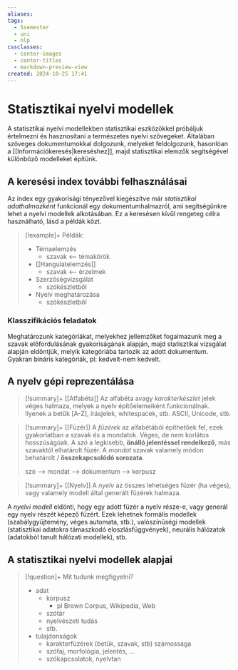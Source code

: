 ```yaml
---
aliases: 
tags:
  - 5semester
  - uni
  - nlp
cssclasses:
  - center-images
  - center-titles
  - markdown-preview-view
created: 2024-10-25 17:41
---
```



# Statisztikai nyelvi modellek

A statisztikai nyelvi modellekben statisztikai eszközökkel próbáljuk értelmezni és hasznosítani a természetes nyelvi szövegeket. Általában szöveges dokumentumokkal dolgozunk, melyeket feldolgozunk, hasonlóan a [[Információkeresés|kereséshez]], majd statisztikai elemzők segítségével különböző modelleket építünk.

## A keresési index további felhasználásai

Az index egy gyakorisági tényezővel kiegészítve már *statisztikai adathalmazként* funkcionál egy dokumentumhalmazról, ami segítségünkre lehet a nyelvi modellek alkotásában. Ez a keresésen kívűl rengeteg célra használható, lásd a példák közt.

>[!example]+ Példák:
>- Témaelemzés
>	- szavak <-- témakörök
>- [[Hangulatelemzés]]
>	- szavak <-- érzelmek
>- Szerzőségvizsgálat
>	- szókészletből
>- Nyelv meghatározása
>	- szókészletből

### Klasszifikációs feladatok

Meghatározunk kategóriákat, melyekhez jellemzőket fogalmazunk meg a szavak előfordulásának gyakoriságának alapján, majd statisztikai vizsgálat alapján eldöntjük, melyik kategóriába tartozik az adott dokumentum. Gyakran bináris kategóriák, pl: kedvelt-nem kedvelt.

## A nyelv gépi reprezentálása

>[!summary]+ [[Alfabéta]]
>Az alfabéta avagy *karakterkészlet* jelek véges halmaza, melyek a nyelv építőelemeiként funkcionálnak. Ilyenek a betűk \[A-Z\], írásjelek, whitespacek, stb. ASCII, Unicode, stb.

>[!summary]+ [[Füzér]]
>A *füzérek* az alfabétából építhetőek fel, ezek gyakorlatban a szavak és a mondatok. Véges, de nem korlátos hosszúságúak. A *szó* a legkisebb, **önálló jelentéssel rendelkező**, más szavaktól elhatárolt füzér. A *mondat* szavak valamely módon behatárolt / **összekapcsolódó sorozata**.
>
>szó --> mondat --> dokumentum --> korpusz

>[!summary]+ [[Nyelv]]
>A *nyelv* az összes lehetséges füzér (ha véges), vagy valamely modell által generált füzérek halmaza.

A *nyelvi modell* eldönti, hogy egy adott füzér a nyelv része-e, vagy generál egy nyelv részét képező füzért. Ezek lehetnek formális modellek (szabálygyűjtemény, véges automata, stb.), valószínűségi modellek (statisztikai adatokra támaszkodó eloszlásfüggvények), neurális hálózatok (adatokból tanult hálózati modellek), stb.



## A statisztikai nyelvi modellek alapjai

>[!question]+ Mit tudunk megfigyelni?
>- adat
>	- korpusz
>		- pl Brown Corpus, Wikipedia, Web
>	- szótár
>	- nyelvészeti tudás
>	- stb.
>- tulajdonságok
>	- karakterfüzérek (betűk, szavak, stb) számossága
>	- szófaj, morfológia, jelentés, ...
>	- szókapcsolatok, nyelvtan
